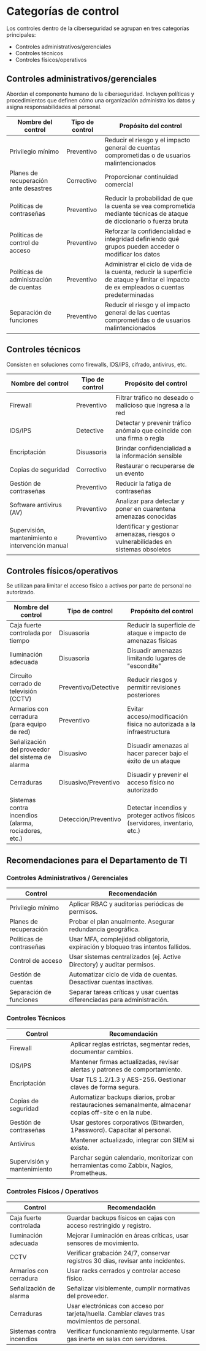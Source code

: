

# Categorías de control

Los controles dentro de la ciberseguridad se agrupan en tres categorías principales:

- Controles administrativos/gerenciales
- Controles técnicos
- Controles físicos/operativos

## Controles administrativos/gerenciales

Abordan el componente humano de la ciberseguridad. Incluyen políticas y procedimientos que definen cómo una organización administra los datos y asigna responsabilidades al personal.

| Nombre del control                         | Tipo de control | Propósito del control                                                                 |
|--------------------------------------------|-----------------|--------------------------------------------------------------------------------------|
| Privilegio mínimo                          | Preventivo      | Reducir el riesgo y el impacto general de cuentas comprometidas o de usuarios malintencionados |
| Planes de recuperación ante desastres      | Correctivo      | Proporcionar continuidad comercial                                                   |
| Políticas de contraseñas                   | Preventivo      | Reducir la probabilidad de que la cuenta se vea comprometida mediante técnicas de ataque de diccionario o fuerza bruta |
| Políticas de control de acceso             | Preventivo      | Reforzar la confidencialidad e integridad definiendo qué grupos pueden acceder o modificar los datos |
| Políticas de administración de cuentas     | Preventivo      | Administrar el ciclo de vida de la cuenta, reducir la superficie de ataque y limitar el impacto de ex empleados o cuentas predeterminadas |
| Separación de funciones                    | Preventivo      | Reducir el riesgo y el impacto general de las cuentas comprometidas o de usuarios malintencionados |

## Controles técnicos

Consisten en soluciones como firewalls, IDS/IPS, cifrado, antivirus, etc.

| Nombre del control                         | Tipo de control | Propósito del control                                                                 |
|--------------------------------------------|-----------------|--------------------------------------------------------------------------------------|
| Firewall                                   | Preventivo      | Filtrar tráfico no deseado o malicioso que ingresa a la red                           |
| IDS/IPS                                    | Detective       | Detectar y prevenir tráfico anómalo que coincide con una firma o regla               |
| Encriptación                               | Disuasoria      | Brindar confidencialidad a la información sensible                                   |
| Copias de seguridad                        | Correctivo      | Restaurar o recuperarse de un evento                                                 |
| Gestión de contraseñas                     | Preventivo      | Reducir la fatiga de contraseñas                                                     |
| Software antivirus (AV)                    | Preventivo      | Analizar para detectar y poner en cuarentena amenazas conocidas                      |
| Supervisión, mantenimiento e intervención manual | Preventivo  | Identificar y gestionar amenazas, riesgos o vulnerabilidades en sistemas obsoletos    |

## Controles físicos/operativos

Se utilizan para limitar el acceso físico a activos por parte de personal no autorizado.

| Nombre del control                         | Tipo de control | Propósito del control                                                                 |
|--------------------------------------------|-----------------|--------------------------------------------------------------------------------------|
| Caja fuerte controlada por tiempo          | Disuasoria      | Reducir la superficie de ataque e impacto de amenazas físicas                        |
| Iluminación adecuada                       | Disuasoria      | Disuadir amenazas limitando lugares de "escondite"                                   |
| Circuito cerrado de televisión (CCTV)      | Preventivo/Detective | Reducir riesgos y permitir revisiones posteriores                                    |
| Armarios con cerradura (para equipo de red) | Preventivo      | Evitar acceso/modificación física no autorizada a la infraestructura                 |
| Señalización del proveedor del sistema de alarma | Disuasivo | Disuadir amenazas al hacer parecer bajo el éxito de un ataque                        |
| Cerraduras                                 | Disuasivo/Preventivo | Disuadir y prevenir el acceso físico no autorizado                                  |
| Sistemas contra incendios (alarma, rociadores, etc.) | Detección/Preventivo | Detectar incendios y proteger activos físicos (servidores, inventario, etc.) |

## Recomendaciones para el Departamento de TI

### Controles Administrativos / Gerenciales

| Control                         | Recomendación                                                                      |
|---------------------------------|------------------------------------------------------------------------------------|
| Privilegio mínimo               | Aplicar RBAC y auditorías periódicas de permisos.                                  |
| Planes de recuperación          | Probar el plan anualmente. Asegurar redundancia geográfica.                        |
| Políticas de contraseñas        | Usar MFA, complejidad obligatoria, expiración y bloqueo tras intentos fallidos.    |
| Control de acceso               | Usar sistemas centralizados (ej. Active Directory) y auditar permisos.             |
| Gestión de cuentas              | Automatizar ciclo de vida de cuentas. Desactivar cuentas inactivas.                |
| Separación de funciones         | Separar tareas críticas y usar cuentas diferenciadas para administración.         |

### Controles Técnicos

| Control                         | Recomendación                                                                      |
|---------------------------------|------------------------------------------------------------------------------------|
| Firewall                        | Aplicar reglas estrictas, segmentar redes, documentar cambios.                     |
| IDS/IPS                         | Mantener firmas actualizadas, revisar alertas y patrones de comportamiento.       |
| Encriptación                    | Usar TLS 1.2/1.3 y AES-256. Gestionar claves de forma segura.                     |
| Copias de seguridad             | Automatizar backups diarios, probar restauraciones semanalmente, almacenar copias off-site o en la nube. |
| Gestión de contraseñas          | Usar gestores corporativos (Bitwarden, 1Password). Capacitar al personal.         |
| Antivirus                       | Mantener actualizado, integrar con SIEM si existe.                                |
| Supervisión y mantenimiento     | Parchar según calendario, monitorizar con herramientas como Zabbix, Nagios, Prometheus. |

### Controles Físicos / Operativos

| Control                         | Recomendación                                                                      |
|---------------------------------|------------------------------------------------------------------------------------|
| Caja fuerte controlada          | Guardar backups físicos en cajas con acceso restringido y registro.               |
| Iluminación adecuada            | Mejorar iluminación en áreas críticas, usar sensores de movimiento.                |
| CCTV                            | Verificar grabación 24/7, conservar registros 30 días, revisar ante incidentes.    |
| Armarios con cerradura          | Usar racks cerrados y controlar acceso físico.                                     |
| Señalización de alarma          | Señalizar visiblemente, cumplir normativas del proveedor.                         |
| Cerraduras                      | Usar electrónicas con acceso por tarjeta/huella. Cambiar claves tras movimientos de personal. |
| Sistemas contra incendios       | Verificar funcionamiento regularmente. Usar gas inerte en salas con servidores.   |
